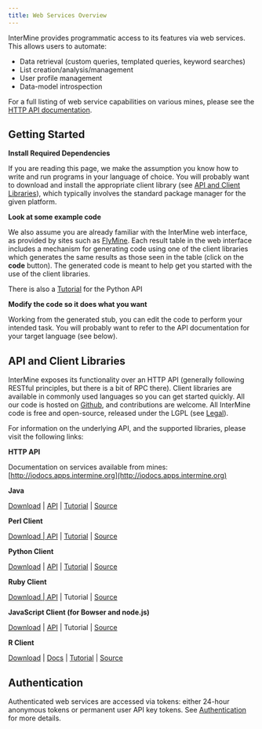 ```yaml
---
title: Web Services Overview
---
```


InterMine provides programmatic access to its features via web services. This allows users to automate:

* Data retrieval \(custom queries, templated queries, keyword searches\)
* List creation/analysis/management
* User profile management
* Data-model introspection

For a full listing of web service capabilities on various mines, please see the [HTTP API documentation](http://iodocs.apps.intermine.org).

## Getting Started

**Install Required Dependencies**

If you are reading this page, we make the assumption you know how to write and run programs in your language of choice. You will probably want to download and install the appropriate client library \(see [API and Client Libraries](index.md#api-and-client-libraries)\), which typically involves the standard package manager for the given platform.

**Look at some example code**

We also assume you are already familiar with the InterMine web interface, as provided by sites such as [FlyMine](http://www.flymine.org). Each result table in the web interface includes a mechanism for generating code using one of the client libraries which generates the same results as those seen in the table \(click on the **code** button\). The generated code is meant to help get you started with the use of the client libraries.

There is also a [Tutorial](tutorial.md) for the Python API

**Modify the code so it does what you want**

Working from the generated stub, you can edit the code to perform your intended task. You will probably want to refer to the API documentation for your target language \(see below\).

## API and Client Libraries

InterMine exposes its functionality over an HTTP API \(generally following RESTful principles, but there is a bit of RPC there\). Client libraries are available in commonly used languages so you can get started quickly. All our code is hosted on [Github](http://www.github.com/intermine), and contributions are welcome. All InterMine code is free and open-source, released under the LGPL \(see [Legal](../about/index.md#legal)\).

For information on the underlying API, and the supported libraries, please visit the following links:

**HTTP API**

Documentation on services available from mines: [http://iodocs.apps.intermine.org](http://iodocs.apps.intermine.org)

**Java**

[Download](https://repo1.maven.org/maven2/org/intermine/intermine-ws-java) \| [API](http://intermine.org/intermine-ws-java/javadoc/) \| [Tutorial](https://github.com/intermine/intermine-ws-java-docs/) \| [Source](https://github.com/intermine/intermine-ws-java)

**Perl Client**

[Download \| API](http://search.cpan.org/perldoc?Webservice%3A%3AInterMine) \| [Tutorial](https://metacpan.org/pod/distribution/Webservice-InterMine/lib/Webservice/InterMine/Cookbook.pod) \| [Source](https://github.com/intermine/intermine-ws-perl)

**Python Client**

[Download](http://pypi.python.org/pypi/intermine) \| [API](http://intermine.org/intermine-ws-python) \| [Tutorial](https://github.com/intermine/intermine-ws-python-docs/) \| [Source](https://github.com/intermine/intermine-ws-client.py)

**Ruby Client**

[Download \| API](http://www.rubygems.org/gems/intermine) \| Tutorial \| [Source](https://github.com/intermine/intermine-ws-ruby)

**JavaScript Client \(for Bowser and node.js\)**

[Download](https://npmjs.org/package/imjs) \| [API](http://alexkalderimis.github.io/imjs/) \| Tutorial \| [Source](https://github.com/intermine/imjs)

**R Client**

[Download](http://bioconductor.org/packages/release/bioc/html/InterMineR.html) \| [Docs](http://bioconductor.org/packages/release/bioc/html/InterMineR.html) \| [Tutorial](http://bioconductor.org/packages/release/bioc/html/InterMineR.html) \| [Source](http://bioconductor.org/packages/release/bioc/html/InterMineR.html)

## Authentication

Authenticated web services are accessed via tokens: either 24-hour anonymous tokens or permanent user API key tokens. See [Authentication](authentication.md) for more details.

